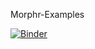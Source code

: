 Morphr-Examples

[![Binder](https://mybinder.org/badge_logo.svg)](https://mybinder.org/v2/gh/oberbichler/Morphr-Examples/master?urlpath=lab/tree)
